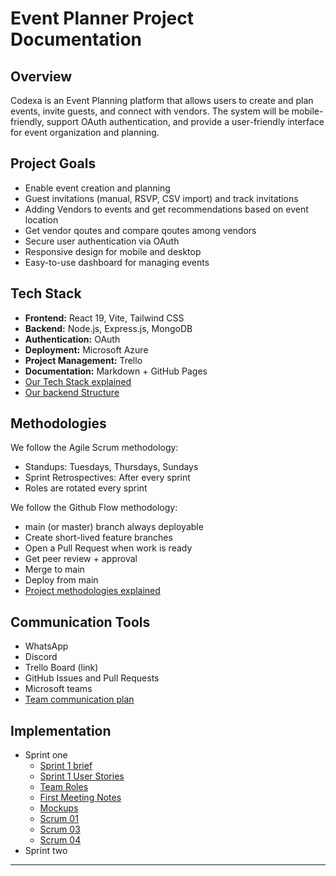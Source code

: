 # Event Planner Project Documentation

## Overview
Codexa is an Event Planning platform that allows users to create and plan events, invite guests, and connect with vendors. The system will be mobile-friendly, support OAuth authentication, and provide a user-friendly interface for event organization and planning.

## Project Goals
- Enable event creation and planning
- Guest invitations (manual, RSVP, CSV import) and track invitations
- Adding Vendors to events and get recommendations based on event location
- Get vendor qoutes and compare qoutes among vendors
- Secure user authentication via OAuth
- Responsive design for mobile and desktop
- Easy-to-use dashboard for managing events

## Tech Stack
- **Frontend:** React 19, Vite, Tailwind CSS
- **Backend:** Node.js, Express.js, MongoDB
- **Authentication:** OAuth
- **Deployment:** Microsoft Azure
- **Project Management:** Trello
- **Documentation:** Markdown + GitHub Pages
- [Our Tech Stack explained](./development/TechStack.md)
- [Our backend Structure](./development/Backend.md)

## Methodologies
We follow the Agile Scrum methodology:
- Standups: Tuesdays, Thursdays, Sundays
- Sprint Retrospectives: After every sprint
- Roles are rotated every sprint

We follow the Github Flow methodology:
- main (or master) branch always deployable
- Create short-lived feature branches
- Open a Pull Request when work is ready
- Get peer review + approval
- Merge to main
- Deploy from main
- [Project methodologies explained](./development/Methodologies.md)

## Communication Tools
- WhatsApp
- Discord
- Trello Board (link)
- GitHub Issues and Pull Requests
- Microsoft teams
- [Team communication plan](./planning/Sprint01/Communication.md)


## Implementation 
- Sprint one
    - [Sprint 1 brief](./planning/Sprint01/Sprint01Brief.md)
    - [Sprint 1 User Stories](./planning/Sprint01/UserStories.md)
    - [Team Roles](./planning/Sprint01/TeamRoles.md)
    - [First Meeting Notes](./meetings/sprint01/2025-08-07-first-meeting.md)
    - [Mockups](./development/Mockups.md)
    - [Scrum 01](./meetings/sprint01/Scrum01.md)
    - [Scrum 03](./meetings/sprint01/Scrum03.md)
    - [Scrum 04](./meetings/sprint01/Scrum04.md)
- Sprint two

---

